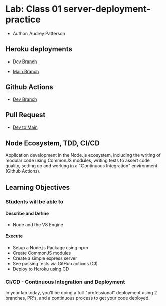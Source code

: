 # Lab: Class 01 server-deployment-practice

- Author: Audrey Patterson

## Heroku deployments

- [Dev Branch](https://audrey-server-deploy-dev.herokuapp.com/)

- [Main Branch](https://audrey-server-deploy-prod.herokuapp.com/)

## Github Actions

- [Dev Branch](https://github.com/arpatterson31/server-deployment-practice/runs/2385701636)

## Pull Request

- [Dev to Main](https://github.com/arpatterson31/server-deployment-practice/pull/1)

## Node Ecosystem, TDD, CI/CD

Application development in the Node.js ecosystem, including the writing of modular code using CommonJS modules, writing tests to assert code quality, setting up and working in a "Continuous Integration"  environment (Github Actions).

## Learning Objectives

### Students will be able to

#### Describe and Define

- Node and the V8 Engine

#### Execute

- Setup a Node.js Package using npm
- Create CommonJS modules
- Create a simple express server
- See passing tests via GitHub actions (CI)
- Deploy to Heroku using CD

### CI/CD - Continuous Integration and Deployment

In your lab today, you'll be doing a full "professional" deployment using 2 branches, PR's, and a continuous process to get your code deployed.
